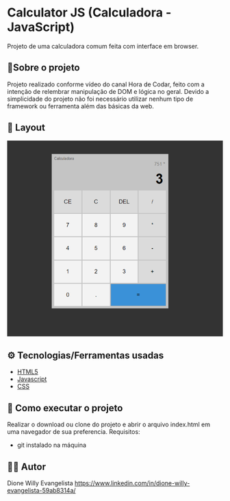 # Calculator JS (Calculadora - JavaScript)

Projeto de uma calculadora comum feita com interface em browser.

## :mag_right:Sobre o projeto
Projeto realizado conforme vídeo do canal Hora de Codar, feito com a intenção de relembrar manipulação de DOM e lógica no geral. Devido a simplicidade do projeto não foi necessário utilizar nenhum tipo de framework ou ferramenta além das básicas da web.

## :art: Layout
![calculator](preview/calculator-interface.png)

## :gear: Tecnologias/Ferramentas usadas
- [HTML5](https://developer.mozilla.org/pt-BR/docs/Web/HTML)
- [Javascript](https://developer.mozilla.org/pt-BR/docs/Web/JavaScript)
- [CSS](https://developer.mozilla.org/pt-BR/docs/Web/CSS)

## :file_folder: Como executar o projeto
Realizar o download ou clone do projeto e abrir o arquivo index.html em uma navegador de sua preferencia.
Requisitos: 
- git instalado na máquina

## :raising_hand_man: Autor
Dione Willy Evangelista
https://www.linkedin.com/in/dione-willy-evangelista-59ab8314a/